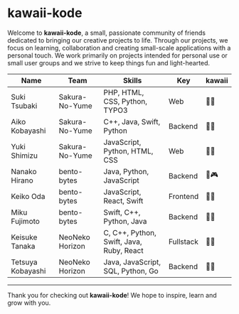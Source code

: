 # kawaii-kode

Welcome to **kawaii-kode**, a small, passionate community of friends dedicated to bringing our creative projects to life. Through our projects, we focus on learning, collaboration and creating small-scale applications with a personal touch. We work primarily on projects intended for personal use or small user groups and we strive to keep things fun and light-hearted.

| Name              | Team             | Skills                                    | Key       | kawaii |
|-------------------|------------------|-------------------------------------------|-----------|--------|
| Suki Tsubaki      | Sakura-No-Yume   | PHP, HTML, CSS, Python, TYPO3             | Web       | 🌸🐼    |
| Aiko Kobayashi    | Sakura-No-Yume   | C++, Java, Swift, Python                  | Backend   | 🤖👾    |
| Yuki Shimizu      | Sakura-No-Yume   | JavaScript, Python, HTML, CSS             | Web       | 🐼🌻    |
| Nanako Hirano     | bento-bytes      | Java, Python, JavaScript                  | Backend   | 🌷🎮    |
| Keiko Oda         | bento-bytes      | JavaScript, React, Swift                  | Frontend  | 🐧🍉    |
| Miku Fujimoto     | bento-bytes      | Swift, C++, Python, Java                  | Backend   | 🎨👹    |
| Keisuke Tanaka    | NeoNeko Horizon  | C, C++, Python, Swift, Java, Ruby, React  | Fullstack | 👾🍀    |
| Tetsuya Kobayashi | NeoNeko Horizon  | Java, JavaScript, SQL, Python, Go         | Backend   | 👻🍓    |

---

Thank you for checking out **kawaii-kode**! We hope to inspire, learn and grow with you.
